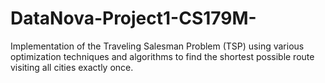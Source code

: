 # DataNova-Project1-CS179M-
Implementation of the Traveling Salesman Problem (TSP) using various optimization techniques and algorithms to find the shortest possible route visiting all cities exactly once.
